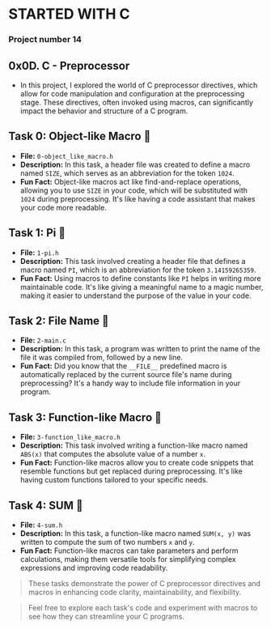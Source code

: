 # STARTED WITH C
### Project number 14
## 0x0D. C - Preprocessor


* In this project, I explored the world of C preprocessor directives, which allow for code manipulation and configuration at the preprocessing stage.
These directives, often invoked using macros, can significantly impact the behavior and structure of a C program.

## Task 0: Object-like Macro 🧱
- **File:** `0-object_like_macro.h`
- **Description:** In this task, a header file was created to define a macro named `SIZE`, which serves as an abbreviation for the token `1024`.
- **Fun Fact:** Object-like macros act like find-and-replace operations, allowing you to use `SIZE` in your code, which will be substituted with `1024` during preprocessing. It's like having a code assistant that makes your code more readable.

## Task 1: Pi 🥧
- **File:** `1-pi.h`
- **Description:** This task involved creating a header file that defines a macro named `PI`, which is an abbreviation for the token `3.14159265359`.
- **Fun Fact:** Using macros to define constants like `PI` helps in writing more maintainable code. It's like giving a meaningful name to a magic number, making it easier to understand the purpose of the value in your code.

## Task 2: File Name 📜
- **File:** `2-main.c`
- **Description:** In this task, a program was written to print the name of the file it was compiled from, followed by a new line.
- **Fun Fact:** Did you know that the `__FILE__` predefined macro is automatically replaced by the current source file's name during preprocessing? It's a handy way to include file information in your program.

## Task 3: Function-like Macro 🔄
- **File:** `3-function_like_macro.h`
- **Description:** This task involved writing a function-like macro named `ABS(x)` that computes the absolute value of a number `x`.
- **Fun Fact:** Function-like macros allow you to create code snippets that resemble functions but get replaced during preprocessing. It's like having custom functions tailored to your specific needs.

## Task 4: SUM 🧮
- **File:** `4-sum.h`
- **Description:** In this task, a function-like macro named `SUM(x, y)` was written to compute the sum of two numbers `x` and `y`.
- **Fun Fact:** Function-like macros can take parameters and perform calculations, making them versatile tools for simplifying complex expressions and improving code readability.

> These tasks demonstrate the power of C preprocessor directives and macros in enhancing code clarity, maintainability, and flexibility.

> Feel free to explore each task's code and experiment with macros to see how they can streamline your C programs.

